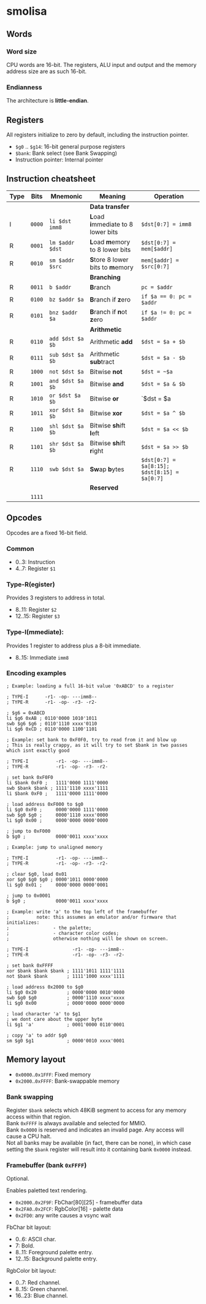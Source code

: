 # smolisa

## Words

### Word size

CPU words are 16-bit. The registers, ALU input and output and the memory address size are as such 16-bit.

### Endianness

The architecture is **little-endian**.

## Registers

All registers initialize to zero by default, including the instruction pointer.

- `$g0` .. `$g14`: 16-bit general purpose registers
- `$bank`: Bank select (see Bank Swapping)
- Instruction pointer: Internal pointer

## Instruction cheatsheet

| Type | Bits   | Mnemonic              | Meaning                                        | Operation                                    |
|------|--------|-----------------------|------------------------------------------------|----------------------------------------------|
|      |        |                       | **Data transfer**                              |                                              |
| I    | `0000` | `li $dst imm8`        | **L**oad **i**mmediate to 8 lower bits         | `$dst[0:7] = imm8`                           |
| R    | `0001` | `lm $addr $dst`       | **L**oad **m**emory to 8 lower bits            | `$dst[0:7] = mem[$addr]`                     |
| R    | `0010` | `sm $addr $src`       | **S**tore 8 lower bits to **m**emory           | `mem[$addr] = $src[0:7]`                     |
|      |        |                       | **Branching**                                  |                                              |
| R    | `0011` | `b $addr`             | **B**ranch                                     | `pc = $addr`                                 |
| R    | `0100` | `bz $addr $a`         | **B**ranch if **z**ero                         | `if $a == 0: pc = $addr`                     |
| R    | `0101` | `bnz $addr $a`        | **B**ranch if **n**ot **z**ero                 | `if $a != 0: pc = $addr`                     |
|      |        |                       | **Arithmetic**                                 |                                              |
| R    | `0110` | `add $dst $a $b`      | Arithmetic **add**                             | `$dst = $a + $b`                             |
| R    | `0111` | `sub $dst $a $b`      | Arithmetic **sub**tract                        | `$dst = $a - $b`                             |
| R    | `1000` | `not $dst $a`         | Bitwise **not**                                | `$dst = ~$a`                                 |
| R    | `1001` | `and $dst $a $b`      | Bitwise **and**                                | `$dst = $a & $b`                             |
| R    | `1010` | `or $dst $a $b`       | Bitwise **or**                                 | `$dst = $a | $b`                             |
| R    | `1011` | `xor $dst $a $b`      | Bitwise **xor**                                | `$dst = $a ^ $b`                             |
| R    | `1100` | `shl $dst $a $b`      | Bitwise **sh**ift **l**eft                     | `$dst = $a << $b`                            |
| R    | `1101` | `shr $dst $a $b`      | Bitwise **sh**ift **r**ight                    | `$dst = $a >> $b`                            |
| R    | `1110` | `swb $dst $a`         | **Sw**ap **b**ytes                             | `$dst[0:7] = $a[8:15]; $dst[8:15] = $a[0:7]` |
|      |        |                       | **Reserved**                                   |                                              |
|      | `1111` |                       |                                                |                                              |

## Opcodes

Opcodes are a fixed 16-bit field.

### Common

- 0..3: Instruction
- 4..7: Register `$1`

### Type-R(egister)

Provides 3 registers to address in total.

- 8..11: Register `$2`
- 12..15: Register `$3`

### Type-I(mmediate):

Provides 1 register to address plus a 8-bit immediate.

- 8..15: Immediate `imm8`

### Encoding examples

```
; Example: loading a full 16-bit value '0xABCD' to a register

; TYPE-I      -r1- -op- ---imm8--
; TYPE-R      -r1- -op- -r3- -r2-

; $g6 = 0xABCD
li $g6 0xAB ; 0110'0000 1010'1011
swb $g6 $g6 ; 0110'1110 xxxx'0110
li $g6 0xCD ; 0110'0000 1100'1101
```

```
; Example: set bank to 0xF0F0, try to read from it and blow up
; This is really crappy, as it will try to set $bank in two passes which isnt exactly good

; TYPE-I          -r1- -op- ---imm8--
; TYPE-R          -r1- -op- -r3- -r2-

; set bank 0xF0F0
li $bank 0xF0 ;   1111'0000 1111'0000
swb $bank $bank ; 1111'1110 xxxx'1111
li $bank 0xF0 ;   1111'0000 1111'0000

; load address 0xF000 to $g0
li $g0 0xF0 ;     0000'0000 1111'0000
swb $g0 $g0 ;     0000'1110 xxxx'0000
li $g0 0x00 ;     0000'0000 0000'0000

; jump to 0xF000
b $g0 ;           0000'0011 xxxx'xxxx
```

```
; Example: jump to unaligned memory

; TYPE-I          -r1- -op- ---imm8--
; TYPE-R          -r1- -op- -r3- -r2-

; clear $g0, load 0x01
xor $g0 $g0 $g0 ; 0000'1011 0000'0000
li $g0 0x01 ;     0000'0000 0000'0001

; jump to 0x0001
b $g0 ;           0000'0011 xxxx'xxxx
```

```
; Example: write 'a' to the top left of the framebuffer
;          note: this assumes an emulator and/or firmware that initializes:
;                - the palette;
;                - character color codes;
;                otherwise nothing will be shown on screen.

; TYPE-I                -r1- -op- ---imm8--
; TYPE-R                -r1- -op- -r3- -r2-

; set bank 0xFFFF
xor $bank $bank $bank ; 1111'1011 1111'1111
not $bank $bank       ; 1111'1000 xxxx'1111

; load address 0x2000 to $g0
li $g0 0x20           ; 0000'0000 0010'0000
swb $g0 $g0           ; 0000'1110 xxxx'xxxx
li $g0 0x00           ; 0000'0000 0000'0000

; load character 'a' to $g1
; we dont care about the upper byte
li $g1 'a'            ; 0001'0000 0110'0001

; copy 'a' to addr $g0
sm $g0 $g1            ; 0000'0010 xxxx'0001
```

## Memory layout

- `0x0000`..`0x1FFF`: Fixed memory
- `0x2000`..`0xFFFF`: Bank-swappable memory

### Bank swapping

Register `$bank` selects which 48KiB segment to access for any memory access within that region.  
Bank `0xFFFF` is always available and selected for MMIO.  
Bank `0x0000` is reserved and indicates an invalid page. Any access will cause a CPU halt.  
Not all banks may be available (in fact, there can be none), in which case setting the `$bank` register will result into it containing bank `0x0000` instead.

### Framebuffer (bank `0xFFFF`)

Optional.

Enables paletted text rendering.

- `0x2000`..`0x2F9F`: FbChar[80][25] - framebuffer data
- `0x2FA0`..`0x2FCF`: RgbColor[16] - palette data
- `0x2FD0`: any write causes a vsync wait

FbChar bit layout:
- 0..6: ASCII char.
- 7: Bold.
- 8..11: Foreground palette entry.
- 12..15: Background palette entry.

RgbColor bit layout:
- 0..7: Red channel.
- 8..15: Green channel.
- 16..23: Blue channel.